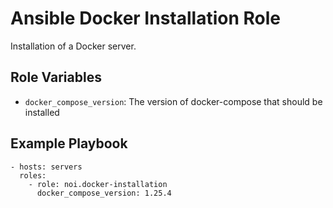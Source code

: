 Ansible Docker Installation Role
================================

Installation of a Docker server.

Role Variables
--------------

- `docker_compose_version`: The version of docker-compose that should be installed

Example Playbook
----------------

    - hosts: servers
      roles:
        - role: noi.docker-installation
          docker_compose_version: 1.25.4
